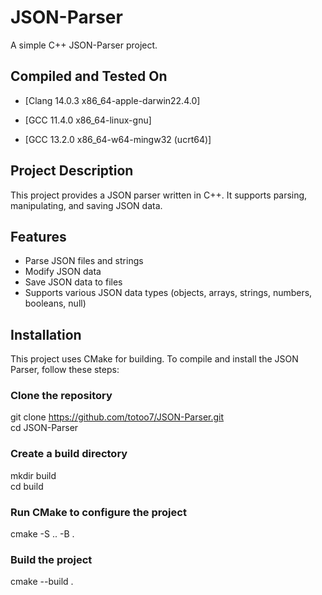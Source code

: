# JSON-Parser

A simple C++ JSON-Parser project.

## Compiled and Tested On

- [Clang 14.0.3 x86_64-apple-darwin22.4.0]

- [GCC 11.4.0 x86_64-linux-gnu]

- [GCC 13.2.0 x86_64-w64-mingw32 (ucrt64)]

## Project Description

This project provides a JSON parser written in C++. It supports parsing, manipulating, and saving JSON data.

## Features

- Parse JSON files and strings
- Modify JSON data
- Save JSON data to files
- Supports various JSON data types (objects, arrays, strings, numbers, booleans, null)

## Installation

This project uses CMake for building. To compile and install the JSON Parser, follow these steps:

### Clone the repository
git clone https://github.com/totoo7/JSON-Parser.git  
cd JSON-Parser

### Create a build directory
mkdir build  
cd build  

### Run CMake to configure the project
cmake -S .. -B .

### Build the project
cmake --build .